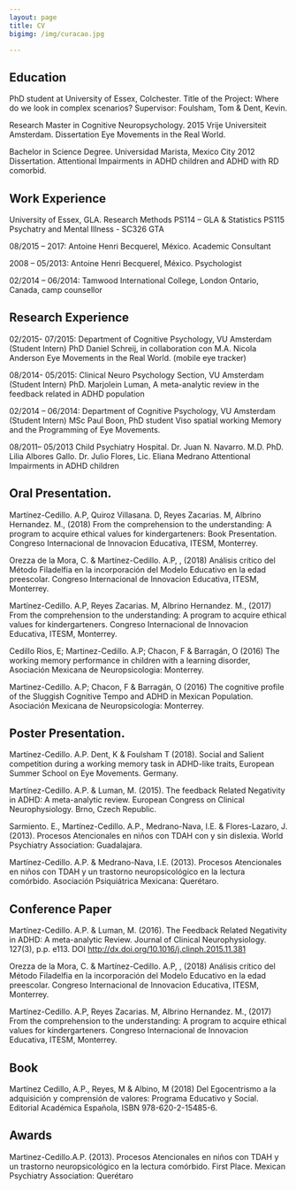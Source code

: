 ```yaml
---
layout: page
title: CV
bigimg: /img/curacao.jpg

---
```

## Education
PhD student at University of Essex, Colchester.
Title of the Project: Where do we look in complex scenarios?
Supervisor: Foulsham, Tom & Dent, Kevin.

Research Master in Cognitive Neuropsychology. 2015
Vrije Universiteit Amsterdam. Dissertation Eye Movements in the Real World.

Bachelor in Science Degree. Universidad Marista, Mexico City 2012
Dissertation. Attentional Impairments in ADHD children and ADHD with RD comorbid.

## Work Experience
University of Essex, GLA. Research Methods PS114 – GLA & Statistics PS115
Psychatry and Mental Illness - SC326 GTA

08/2015 – 2017: Antoine Henri Becquerel, México. Academic Consultant

2008 – 05/2013: Antoine Henri Becquerel, México. Psychologist

02/2014 – 06/2014: Tamwood International College, London Ontario, Canada, camp counsellor 

## Research Experience

02/2015- 07/2015: Department of Cognitive Psychology, VU Amsterdam (Student Intern)
PhD Daniel Schreij, in collaboration con M.A. Nicola Anderson
Eye Movements in the Real World. (mobile eye tracker)

08/2014- 05/2015: Clinical Neuro Psychology Section, VU Amsterdam (Student Intern)
PhD. Marjolein Luman,
A meta-analytic review in the feedback related in ADHD population

02/2014 – 06/2014: Department of Cognitive Psychology, VU Amsterdam (Student Intern)
MSc Paul Boon, PhD student
Viso spatial working Memory and the Programming of Eye Movements.

08/2011– 05/2013 Child Psychiatry Hospital. Dr. Juan N. Navarro.
M.D. PhD. Lilia Albores Gallo. Dr. Julio Flores, Lic. Eliana Medrano
Attentional Impairments in ADHD children 

## Oral Presentation.

Martínez-Cedillo. A.P, Quiroz Villasana. D, Reyes Zacarias. M, Albrino Hernandez. M., (2018) From the comprehension to the understanding: A program to acquire ethical values for kindergarteners: Book Presentation. Congreso Internacional de Innovacion Educativa, ITESM, Monterrey.

Orezza de la Mora, C. & Martínez-Cedillo. A.P, , (2018) Análisis crítico del Método Filadelfia en la incorporación del Modelo Educativo en la edad preescolar. Congreso Internacional de Innovacion Educativa, ITESM, Monterrey.

Martínez-Cedillo. A.P, Reyes Zacarias. M, Albrino Hernandez. M., (2017) From the comprehension to the understanding: A
program to acquire ethical values for kindergarteners. Congreso Internacional de Innovacion Educativa, ITESM, Monterrey.

Cedillo Rios, E; Martinez-Cedillo. A.P; Chacon, F & Barragán, O (2016) The working memory performance in children with a
learning disorder, Asociación Mexicana de Neuropsicologia: Monterrey.

Martinez-Cedillo. A.P; Chacon, F & Barragán, O (2016) The cognitive profile of the Sluggish Cognitive Tempo and ADHD in
Mexican Population. Asociación Mexicana de Neuropsicologia: Monterrey.

## Poster Presentation.
Martínez-Cedillo. A.P. Dent, K & Foulsham T (2018). Social and Salient competition during a working memory task in ADHD-like traits, European Summer School on Eye Movements. Germany.

Martínez-Cedillo. A.P. & Luman, M. (2015). The feedback Related Negativity in ADHD: A meta-analytic review. European
Congress on Clinical Neurophysiology. Brno, Czech Republic.

Sarmiento. E., Martínez-Cedillo. A.P., Medrano-Nava, I.E. & Flores-Lazaro, J. (2013). Procesos Atencionales en niños con
TDAH con y sin dislexia. World Psychiatry Association: Guadalajara.

Martínez-Cedillo. A.P. & Medrano-Nava, I.E. (2013). Procesos Atencionales en niños con TDAH y un trastorno
neuropsicológico en la lectura comórbido. Asociación Psiquiátrica Mexicana: Querétaro.

## Conference Paper
Martínez-Cedillo. A.P. & Luman, M. (2016). The Feedback Related Negativity in ADHD: A meta-analytic Review. Journal of
Clinical Neurophysiology. 127(3), p.p. e113. DOI http://dx.doi.org/10.1016/j.clinph.2015.11.381

Orezza de la Mora, C. & Martínez-Cedillo. A.P, , (2018) Análisis crítico del Método Filadelfia en la incorporación del Modelo Educativo en la edad preescolar. Congreso Internacional de Innovacion Educativa, ITESM, Monterrey.

Martínez-Cedillo. A.P, Reyes Zacarias. M, Albrino Hernandez. M., (2017) From the comprehension to the understanding: A
program to acquire ethical values for kindergarteners. Congreso Internacional de Innovacion Educativa, ITESM, Monterrey.


## Book
Martínez Cedillo, A.P., Reyes, M & Albino, M (2018) Del Egocentrismo a la adquisición y comprensión de valores: Programa
Educativo y Social. Editorial Académica Española, ISBN 978-620-2-15485-6.

## Awards
Martinez-Cedillo.A.P. (2013). Procesos Atencionales en niños con TDAH y un trastorno neuropsicológico en la lectura
comórbido. First Place. Mexican Psychiatry Association: Querétaro
